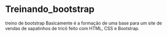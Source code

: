 # Treinando_bootstrap
treino de bootstrap
Basicamente é a formação de uma base para um site de vendas de sapatinhos de tricô feito com HTML, CSS e Bootstrap.
